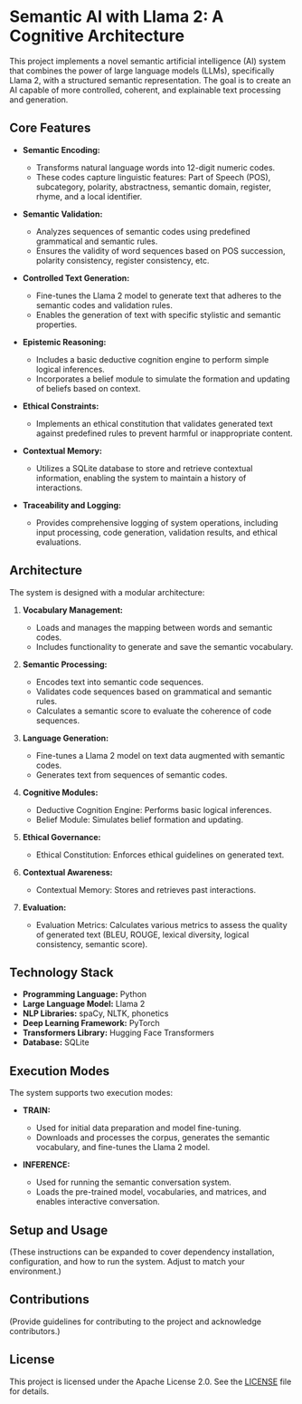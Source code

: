 # Semantic AI with Llama 2: A Cognitive Architecture

This project implements a novel semantic artificial intelligence (AI) system that combines the power of large language models (LLMs), specifically Llama 2, with a structured semantic representation. The goal is to create an AI capable of more controlled, coherent, and explainable text processing and generation.

## Core Features

* **Semantic Encoding:**
    * Transforms natural language words into 12-digit numeric codes.
    * These codes capture linguistic features: Part of Speech (POS), subcategory, polarity, abstractness, semantic domain, register, rhyme, and a local identifier.

* **Semantic Validation:**
    * Analyzes sequences of semantic codes using predefined grammatical and semantic rules.
    * Ensures the validity of word sequences based on POS succession, polarity consistency, register consistency, etc.

* **Controlled Text Generation:**
    * Fine-tunes the Llama 2 model to generate text that adheres to the semantic codes and validation rules.
    * Enables the generation of text with specific stylistic and semantic properties.

* **Epistemic Reasoning:**
    * Includes a basic deductive cognition engine to perform simple logical inferences.
    * Incorporates a belief module to simulate the formation and updating of beliefs based on context.

* **Ethical Constraints:**
    * Implements an ethical constitution that validates generated text against predefined rules to prevent harmful or inappropriate content.

* **Contextual Memory:**
    * Utilizes a SQLite database to store and retrieve contextual information, enabling the system to maintain a history of interactions.

* **Traceability and Logging:**
    * Provides comprehensive logging of system operations, including input processing, code generation, validation results, and ethical evaluations.

## Architecture

The system is designed with a modular architecture:

1. **Vocabulary Management:**
    * Loads and manages the mapping between words and semantic codes.
    * Includes functionality to generate and save the semantic vocabulary.

2. **Semantic Processing:**
    * Encodes text into semantic code sequences.
    * Validates code sequences based on grammatical and semantic rules.
    * Calculates a semantic score to evaluate the coherence of code sequences.

3. **Language Generation:**
    * Fine-tunes a Llama 2 model on text data augmented with semantic codes.
    * Generates text from sequences of semantic codes.

4. **Cognitive Modules:**
    * Deductive Cognition Engine: Performs basic logical inferences.
    * Belief Module: Simulates belief formation and updating.

5. **Ethical Governance:**
    * Ethical Constitution: Enforces ethical guidelines on generated text.

6. **Contextual Awareness:**
    * Contextual Memory: Stores and retrieves past interactions.

7. **Evaluation:**
    * Evaluation Metrics: Calculates various metrics to assess the quality of generated text (BLEU, ROUGE, lexical diversity, logical consistency, semantic score).

## Technology Stack

* **Programming Language:** Python
* **Large Language Model:** Llama 2
* **NLP Libraries:** spaCy, NLTK, phonetics
* **Deep Learning Framework:** PyTorch
* **Transformers Library:** Hugging Face Transformers
* **Database:** SQLite

## Execution Modes

The system supports two execution modes:

* **TRAIN:**
    * Used for initial data preparation and model fine-tuning.
    * Downloads and processes the corpus, generates the semantic vocabulary, and fine-tunes the Llama 2 model.

* **INFERENCE:**
    * Used for running the semantic conversation system.
    * Loads the pre-trained model, vocabularies, and matrices, and enables interactive conversation.

## Setup and Usage

(These instructions can be expanded to cover dependency installation, configuration, and how to run the system. Adjust to match your environment.)

## Contributions

(Provide guidelines for contributing to the project and acknowledge contributors.)

## License

This project is licensed under the Apache License 2.0. See the [LICENSE](LICENSE) file for details.
